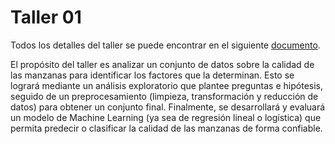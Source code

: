 # Taller 01

Todos los detalles del taller se puede encontrar en el siguiente
[documento](https://konradlorenzedu-my.sharepoint.com/:w:/g/personal/jorgee_hernandezr_konradlorenz_edu_co/EXlMZW775GxArMnmU29GdcwBC0hYbdzzgB8A1f_nHTPyXQ?e=2S4zCT).

El propósito del taller es analizar un conjunto de datos sobre la calidad de las
manzanas para identificar los factores que la determinan. Esto se logrará
mediante un análisis exploratorio que plantee preguntas e hipótesis, seguido de
un preprocesamiento (limpieza, transformación y reducción de datos) para obtener
un conjunto final. Finalmente, se desarrollará y evaluará un modelo de Machine
Learning (ya sea de regresión lineal o logística) que permita predecir o
clasificar la calidad de las manzanas de forma confiable.
